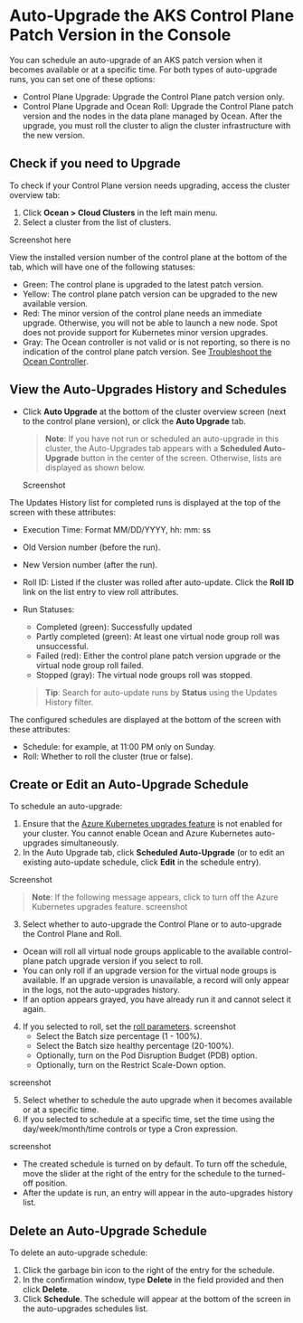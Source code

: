 <meta name="robots" content="noindex">

# Auto-Upgrade the AKS Control Plane Patch Version in the Console

You can schedule an auto-upgrade of an AKS patch version when it becomes available or at a specific time. For both types of auto-upgrade runs, you can set one of these options:

* Control Plane Upgrade: Upgrade the Control Plane patch version only.
* Control Plane Upgrade and Ocean Roll: Upgrade the Control Plane patch version and the nodes in the data plane managed by Ocean. After the upgrade, you must roll the cluster to align the cluster infrastructure with the new version.

## Check if you need to Upgrade

To check if your Control Plane version needs upgrading, access the cluster overview tab:

1. Click **Ocean > Cloud Clusters** in the left main menu.
2. Select a cluster from the list of clusters.

Screenshot here

View the installed version number of the control plane at the bottom of the tab, which will have one of the following statuses:

* Green: The control plane is upgraded to the latest patch version.
* Yellow: The control plane patch version can be upgraded to the new available version.
* Red: The minor version of the control plane needs an immediate upgrade. Otherwise, you will not be able to launch a new node. Spot does not provide support for Kubernetes minor version upgrades.
* Gray: The Ocean controller is not valid or is not reporting, so there is no indication of the control plane patch version. See [Troubleshoot the Ocean Controller](https://docs.spot.io/ocean/tutorials/spot-kubernetes-controller/ocean-controller-two-ts).

## View the Auto-Upgrades History and Schedules

* Click **Auto Upgrade** at the bottom of the cluster overview screen (next to the control plane version), or click the **Auto Upgrade** tab.

  >**Note**: If you have not run or scheduled an auto-upgrade in this cluster, the Auto-Upgrades tab appears with a **Scheduled Auto-Upgrade** button in the center of the screen. Otherwise, lists are displayed as shown below.
 
   Screenshot

The Updates History list for completed runs is displayed at the top of the screen with these attributes:

* Execution Time: Format MM/DD/YYYY, hh: mm: ss
* Old Version number (before the run).
* New Version number (after the run).
* Roll ID: Listed if the cluster was rolled after auto-update. Click the **Roll ID** link on the list entry to view roll attributes.
* Run Statuses:
  * Completed (green): Successfully updated
  * Partly completed (green): At least one virtual node group roll was unsuccessful.
  * Failed (red): Either the control plane patch version upgrade or the virtual node group roll failed.
  * Stopped (gray): The virtual node groups roll was stopped.
 
  >**Tip**: Search for auto-update runs by **Status** using the Updates History filter.

The configured schedules are displayed at the bottom of the screen with these attributes:

* Schedule: for example, at 11:00 PM only on Sunday.
* Roll: Whether to roll the cluster (true or false).

## Create or Edit an Auto-Upgrade Schedule

To schedule an auto-upgrade:

1. Ensure that the [Azure Kubernetes upgrades feature](https://spotinst.atlassian.net/wiki/pages/resumedraft.action?draftId=3271589937) is not enabled for your cluster. You cannot enable Ocean and Azure Kubernetes auto-upgrades simultaneously.
2. In the Auto Upgrade tab, click **Scheduled Auto-Upgrade** (or to edit an existing auto-update schedule, click **Edit** in the schedule entry).

Screenshot 

>**Note**: If the following message appears, click to turn off the Azure Kubernetes upgrades feature.
screenshot

3. Select whether to auto-upgrade the Control Plane or to auto-upgrade the Control Plane and Roll. 

* Ocean will roll all virtual node groups applicable to the available control-plane patch upgrade version if you select to roll.
* You can only roll if an upgrade version for the virtual node groups is available. If an upgrade version is unavailable, a record will only appear in the logs, not the auto-upgrades history.
* If an option appears grayed, you have already run it and cannot select it again.

4. If you selected to roll, set the [roll parameters](https://docs.spot.io/ocean/features/roll).
screenshot
   * Select the Batch size percentage (1 - 100%).
   * Select the Batch size healthy percentage (20-100%).
   * Optionally, turn on the Pod Disruption Budget (PDB) option.
   * Optionally, turn on the Restrict Scale-Down option.

screenshot

5. Select whether to schedule the auto upgrade when it becomes available or at a specific time.
6. If you selected to schedule at a specific time, set the time using the day/week/month/time controls or type a Cron expression.

screenshot

   * The created schedule is turned on by default. To turn off the schedule, move the slider at the right of the entry for the schedule to the turned-off position.
   * After the update is run, an entry will appear in the auto-upgrades history list.

## Delete an Auto-Upgrade Schedule

To delete an auto-upgrade schedule:

1. Click the garbage bin icon to the right of the entry for the schedule.
2. In the confirmation window, type **Delete** in the field provided and then click **Delete**.
3. Click **Schedule**. The schedule will appear at the bottom of the screen in the auto-upgrades schedules list. 

  

